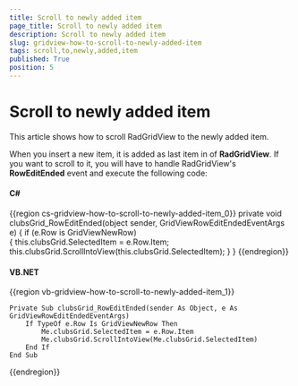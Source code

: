 ```yaml
---
title: Scroll to newly added item
page_title: Scroll to newly added item
description: Scroll to newly added item
slug: gridview-how-to-scroll-to-newly-added-item
tags: scroll,to,newly,added,item
published: True
position: 5
---
```


# Scroll to newly added item

This article shows how to scroll RadGridView to the newly added item.

When you insert a new item, it is added as last item in of __RadGridView__. If you want to scroll to it, you will have to handle RadGridView's  __RowEditEnded__ event and execute the following code:
        

#### __C#__

{{region cs-gridview-how-to-scroll-to-newly-added-item_0}}
	private void clubsGrid_RowEditEnded(object sender, GridViewRowEditEndedEventArgs e)
    {
        if (e.Row is GridViewNewRow)            
        {
            this.clubsGrid.SelectedItem = e.Row.Item;
            this.clubsGrid.ScrollIntoView(this.clubsGrid.SelectedItem);
        }
    }
{{endregion}}

#### __VB.NET__

{{region vb-gridview-how-to-scroll-to-newly-added-item_1}}

	Private Sub clubsGrid_RowEditEnded(sender As Object, e As GridViewRowEditEndedEventArgs)
		If TypeOf e.Row Is GridViewNewRow Then
			Me.clubsGrid.SelectedItem = e.Row.Item
			Me.clubsGrid.ScrollIntoView(Me.clubsGrid.SelectedItem)
		End If
	End Sub
{{endregion}}


